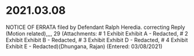 # 2021.03.08

NOTICE OF ERRATA filed by Defendant Ralph Heredia. correcting Reply (Motion related),,,, 29 (Attachments: # 1 Exhibit Exhibit A - Redacted, # 2 Exhibit Exhibit B - Redacted, # 3 Exhibit Exhibit D - Redacted, # 4 Exhibit Exhibit E - Redacted)(Dhungana, Rajan) (Entered: 03/08/2021)
